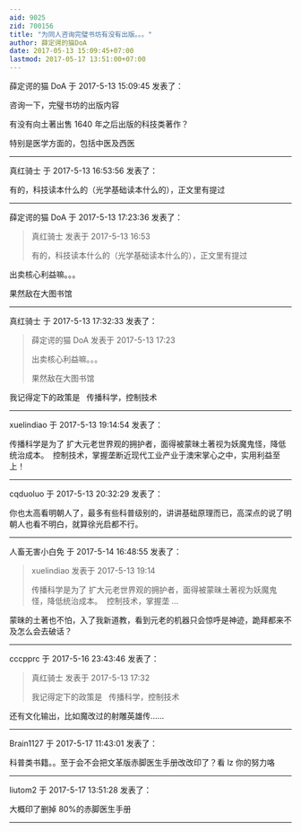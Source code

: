 ```yaml
---
aid: 9025
zid: 700156
title: "为同人咨询完璧书坊有没有出版。。。"
author: 薛定谔的猫DoA
date: 2017-05-13 15:09:45+07:00
lastmod: 2017-05-17 13:51:00+07:00
---
```


薛定谔的猫 DoA 于 2017-5-13 15:09:45 发表了：

咨询一下，完璧书坊的出版内容

有没有向土著出售 1640 年之后出版的科技类著作？

特别是医学方面的，包括中医及西医

---

真红骑士 于 2017-5-13 16:53:56 发表了：

有的，科技读本什么的（光学基础读本什么的），正文里有提过

---

薛定谔的猫 DoA 于 2017-5-13 17:23:36 发表了：

> 真红骑士 发表于 2017-5-13 16:53
>
> 有的，科技读本什么的（光学基础读本什么的），正文里有提过

出卖核心利益嘛。。。

果然敌在大图书馆

---

真红骑士 于 2017-5-13 17:32:33 发表了：

> 薛定谔的猫 DoA 发表于 2017-5-13 17:23
>
> 出卖核心利益嘛。。。
>
> 果然敌在大图书馆

我记得定下的政策是&nbsp; &nbsp;传播科学，控制技术

---

xuelindiao 于 2017-5-13 19:14:54 发表了：

传播科学是为了 扩大元老世界观的拥护者，面得被蒙昧土著视为妖魔鬼怪，降低统治成本。&nbsp;&nbsp;控制技术，掌握垄断近现代工业产业于澳宋掌心之中，实用利益至上！

---

cqduoluo 于 2017-5-13 20:32:29 发表了：

你也太高看明朝人了，最多有些科普级别的，讲讲基础原理而已，高深点的说了明朝人也看不明白，就算徐光启都不行。

---

人畜无害小白免 于 2017-5-14 16:48:55 发表了：

> xuelindiao 发表于 2017-5-13 19:14
>
> 传播科学是为了 扩大元老世界观的拥护者，面得被蒙昧土著视为妖魔鬼怪，降低统治成本。&nbsp;&nbsp;控制技术，掌握垄 ...

蒙昧的土著也不怕，入了我新道教，看到元老的机器只会惊呼是神迹，跪拜都来不及怎么会去破话？

---

cccpprc 于 2017-5-16 23:43:46 发表了：

> 真红骑士 发表于 2017-5-13 17:32
>
> 我记得定下的政策是&nbsp; &nbsp;传播科学，控制技术

还有文化输出，比如魔改过的射雕英雄传……

---

Brain1127 于 2017-5-17 11:43:01 发表了：

科普类书籍。。至于会不会把文革版赤脚医生手册改改印了？看 lz 你的努力咯

---

liutom2 于 2017-5-17 13:51:28 发表了：

大概印了删掉 80%的赤脚医生手册

---
